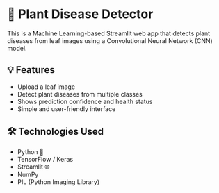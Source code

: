 # 🌿 Plant Disease Detector

This is a Machine Learning-based Streamlit web app that detects plant diseases from leaf images using a Convolutional Neural Network (CNN) model.

## 💡 Features

- Upload a leaf image
- Detect plant diseases from multiple classes
- Shows prediction confidence and health status
- Simple and user-friendly interface

## 🛠️ Technologies Used

- Python 🐍
- TensorFlow / Keras
- Streamlit 🌐
- NumPy
- PIL (Python Imaging Library)


